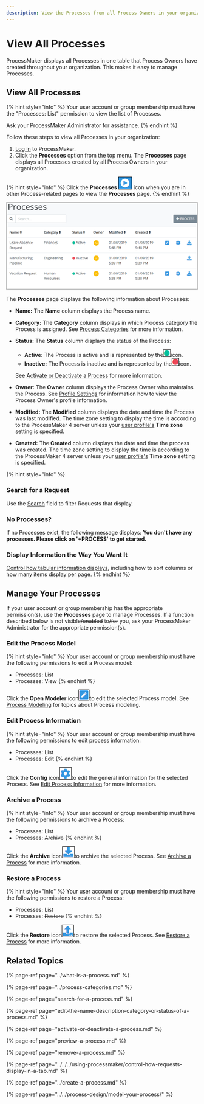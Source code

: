 ```yaml
---
description: View the Processes from all Process Owners in your organization.
---
```


# View All Processes

ProcessMaker displays all Processes in one table that Process Owners have created throughout your organization. This makes it easy to manage Processes.

## View All Processes

{% hint style="info" %}
Your user account or group membership must have the "Processes: List" permission to view the list of Processes.

Ask your ProcessMaker Administrator for assistance.
{% endhint %}

Follow these steps to view all Processes in your organization:

1. [Log in](../../../using-processmaker/log-in.md#log-in) to ProcessMaker.
2. Click the **Processes** option from the top menu. The **Processes** page displays all Processes created by all Process Owners in your organization.

{% hint style="info" %}
Click the **Processes** ![](../../../.gitbook/assets/processses-icon-processes.png) icon when you are in other Process-related pages to view the **Processes** page.
{% endhint %}

![&quot;Processes&quot; page displays all Processes in your organization](../../../.gitbook/assets/processes.png)

The **Processes** page displays the following information about Processes:

* **Name:** The **Name** column displays the Process name.
* **Category:** The **Category** column displays in which Process category the Process is assigned. See [Process Categories](../process-categories.md) for more information.
* **Status:** The **Status** column displays the status of the Process:

  * **Active:** The Process is active and is represented by the![](../../../.gitbook/assets/active-status-icon-processes.png)icon.
  * **Inactive:** The Process is inactive and is represented by the![](../../../.gitbook/assets/inactive-status-icon-processes.png)icon.

  See [Activate or Deactivate a Process](activate-or-deactivate-a-process.md#process-status-descriptions) for more information.

* **Owner:** The **Owner** column displays the Process Owner who maintains the Process. See [Profile Settings](../../../using-processmaker/profile-settings.md#view-another-users-profile-information) for information how to view the Process Owner's profile information.
* **Modified:** The **Modified** column displays the date and time the Process was last modified. The time zone setting to display the time is according to the ProcessMaker 4 server unless your [user profile's](../../../using-processmaker/profile-settings.md#change-your-profile-settings) **Time zone** setting is specified.
* **Created:** The **Created** column displays the date and time the process was created. The time zone setting to display the time is according to the ProcessMaker 4 server unless your [user profile's](../../../using-processmaker/profile-settings.md#change-your-profile-settings) **Time zone** setting is specified.

{% hint style="info" %}
### Search for a Request

Use the [Search](../../../using-processmaker/requests/search-for-a-request.md) field to filter Requests that display.

### No Processes?

If no Processes exist, the following message displays: **You don't have any processes. Please click on '+PROCESS' to get started.**

### Display Information the Way You Want It

[Control how tabular information displays](../../../using-processmaker/control-how-requests-display-in-a-tab.md), including how to sort columns or how many items display per page.
{% endhint %}

## Manage Your Processes

If your user account or group membership has the appropriate permission\(s\), use the **Processes** page to manage Processes. If a function described below is not visible~~/enabled~~ to~~/for~~ you, ask your ProcessMaker Administrator for the appropriate permission\(s\).

### Edit the Process Model

{% hint style="info" %}
Your user account or group membership must have the following permissions to edit a Process model:

* Processes: List
* Processes: View
{% endhint %}

Click the **Open Modeler** icon![](../../../.gitbook/assets/open-modeler-edit-icon-processes-page-processes.png)to edit the selected Process model. See [Process Modeling](../../process-design/) for topics about Process modeling.

### Edit Process Information

{% hint style="info" %}
Your user account or group membership must have the following permissions to edit process information:

* Processes: List
* Processes: Edit
{% endhint %}

Click the **Config** icon![](../../../.gitbook/assets/configure-process-icon-processes-page-processes.png)to edit the general information for the selected Process. See [Edit Process Information](edit-the-name-description-category-or-status-of-a-process.md#edit-general-information-about-a-process) for more information.

### Archive a Process

{% hint style="info" %}
Your user account or group membership must have the following permissions to archive a Process:

* Processes: List
* Processes: ~~Archive~~
{% endhint %}

Click the **Archive** icon![](../../../.gitbook/assets/archive-process-icon-processes-page-processes.png)to archive the selected Process. See [Archive a Process](remove-a-process.md#archive-a-process) for more information.

### Restore a Process

{% hint style="info" %}
Your user account or group membership must have the following permissions to restore a Process:

* Processes: List
* Processes: ~~Restore~~
{% endhint %}

Click the **Restore** icon![](../../../.gitbook/assets/restore-process-icon-processes-page-processes.png)to restore the selected Process. See [Restore a Process](restore-a-process.md#restore-a-process) for more information.

## Related Topics

{% page-ref page="../what-is-a-process.md" %}

{% page-ref page="../process-categories.md" %}

{% page-ref page="search-for-a-process.md" %}

{% page-ref page="edit-the-name-description-category-or-status-of-a-process.md" %}

{% page-ref page="activate-or-deactivate-a-process.md" %}

{% page-ref page="preview-a-process.md" %}

{% page-ref page="remove-a-process.md" %}

{% page-ref page="../../../using-processmaker/control-how-requests-display-in-a-tab.md" %}

{% page-ref page="../create-a-process.md" %}

{% page-ref page="../../process-design/model-your-process/" %}

